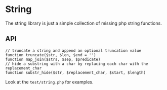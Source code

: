 # String

The string library is just a simple collection of missing php string functions.

## API

    // truncate a string and append an optional truncation value
    function truncate($str, $len, $end = '')
    function map_join($strs, $sep, $predicate)
    // hide a substring with a char by replacing each char with the replacement_char
    function substr_hide($str, $replacement_char, $start, $length)

Look at the `test/string.php` for examples.
